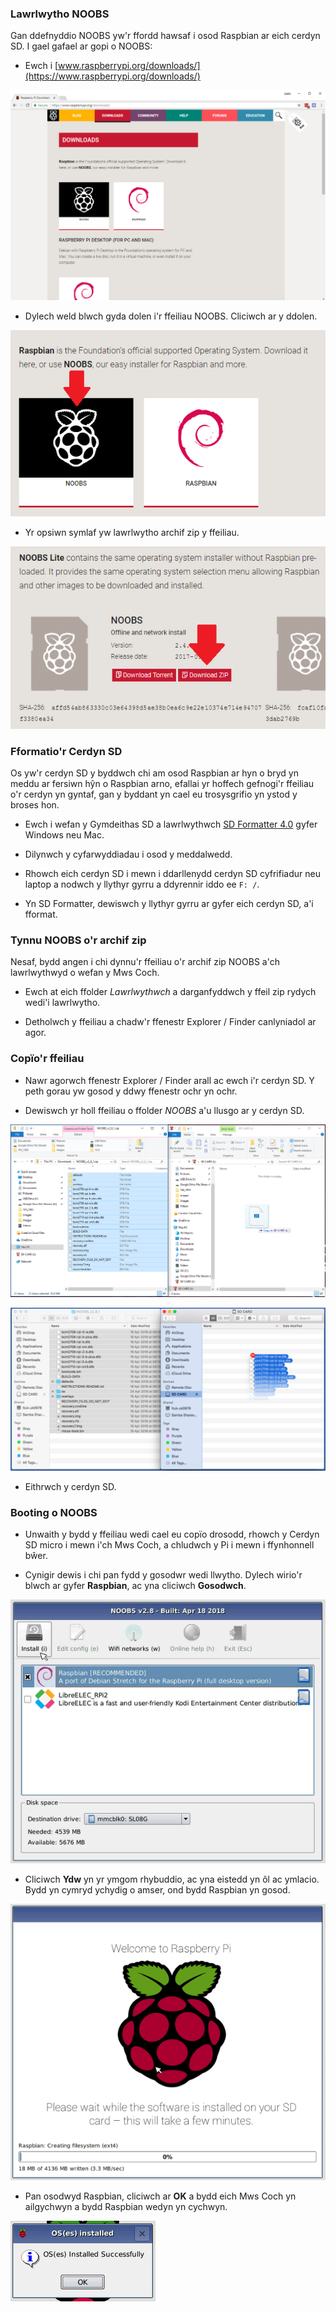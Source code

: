 ### Lawrlwytho NOOBS

Gan ddefnyddio NOOBS yw'r ffordd hawsaf i osod Raspbian ar eich cerdyn SD. I gael gafael ar gopi o NOOBS:

+ Ewch i [www.raspberrypi.org/downloads/](https://www.raspberrypi.org/downloads/)

![Tudalen lwytho i lawr](images/downloads-page.png)

+ Dylech weld blwch gyda dolen i'r ffeiliau NOOBS. Cliciwch ar y ddolen.

![Cliciwch ar NOOBS](images/click-noobs.png)

+ Yr opsiwn symlaf yw lawrlwytho archif zip y ffeiliau.

![Lawrlwythwch zip](images/download-zip.png)

### Fformatio'r Cerdyn SD

Os yw'r cerdyn SD y byddwch chi am osod Raspbian ar hyn o bryd yn meddu ar fersiwn hŷn o Raspbian arno, efallai yr hoffech gefnogi'r ffeiliau o'r cerdyn yn gyntaf, gan y byddant yn cael eu trosysgrifio yn ystod y broses hon.

+ Ewch i wefan y Gymdeithas SD a lawrlwythwch [SD Formatter 4.0](https://www.sdcard.org/downloads/formatter_4/index.html) gyfer Windows neu Mac.

+ Dilynwch y cyfarwyddiadau i osod y meddalwedd.

+ Rhowch eich cerdyn SD i mewn i ddarllenydd cerdyn SD cyfrifiadur neu laptop a nodwch y llythyr gyrru a ddyrennir iddo ee `F: /`.

+ Yn SD Formatter, dewiswch y llythyr gyrru ar gyfer eich cerdyn SD, a'i fformat.

### Tynnu NOOBS o'r archif zip

Nesaf, bydd angen i chi dynnu'r ffeiliau o'r archif zip NOOBS a'ch lawrlwythwyd o wefan y Mws Coch.

+ Ewch at eich ffolder *Lawrlwythwch* a darganfyddwch y ffeil zip rydych wedi'i lawrlwytho.

+ Detholwch y ffeiliau a chadw'r ffenestr Explorer / Finder canlyniadol ar agor.

### Copïo'r ffeiliau

+ Nawr agorwch ffenestr Explorer / Finder arall ac ewch i'r cerdyn SD. Y peth gorau yw gosod y ddwy ffenestr ochr yn ochr.

+ Dewiswch yr holl ffeiliau o ffolder *NOOBS* a'u llusgo ar y cerdyn SD.

![copi ffenestri](images/copy3.png)

![copi macos](images/macos_copy.png)

+ Eithrwch y cerdyn SD.

### Booting o NOOBS

+ Unwaith y bydd y ffeiliau wedi cael eu copïo drosodd, rhowch y Cerdyn SD micro i mewn i'ch Mws Coch, a chludwch y Pi i mewn i ffynhonnell bŵer.

+ Cynigir dewis i chi pan fydd y gosodwr wedi llwytho. Dylech wirio'r blwch ar gyfer **Raspbian**, ac yna cliciwch **Gosodwch**.

![gosod](images/install.png)

+ Cliciwch **Ydw** yn yr ymgom rhybuddio, ac yna eistedd yn ôl ac ymlacio. Bydd yn cymryd ychydig o amser, ond bydd Raspbian yn gosod.

![gosod](images/installing.png)

+ Pan osodwyd Raspbian, cliciwch ar **OK** a bydd eich Mws Coch yn ailgychwyn a bydd Raspbian wedyn yn cychwyn.

![wedi'i osod](images/installed.png)